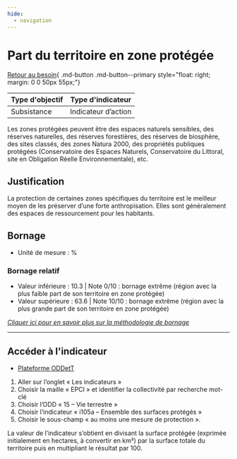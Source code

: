 ```yaml
---
hide:
  - navigation
---
```


# Part du territoire en zone protégée

[Retour au besoin](https://konsilion.github.io/diag360/pages/besoins/be3){ .md-button .md-button--primary style="float: right; margin: 0 0 50px 55px;"}

|Type d'objectif|Type d'indicateur|
|--|--|
|Subsistance|Indicateur d’action|

Les  zones  protégées  peuvent  être  des  espaces  naturels  sensibles,  des  réserves naturelles,  des  réserves  forestières,  des  réserves de biosphère, des sites classés, des zones  Natura  2000,  des  propriétés  publiques  protégées  (Conservatoire  des  Espaces Naturels, Conservatoire du Littoral, site en Obligation Réelle Environnementale), etc. 

## Justification

La protection de certaines zones spécifiques du territoire est le meilleur moyen de les préserver  d’une  forte  anthropisation.  Elles  sont  généralement  des  espaces  de ressourcement pour les habitants. 

## Bornage

* Unité de mesure : % 

### Bornage relatif

* Valeur inférieure : 10.3 | Note 0/10 : bornage extrême (région avec la plus faible part de son territoire en zone protégée)
* Valeur supérieure : 63.6 | Note 10/10 : bornage extrême (région avec la plus grande part de son territoire en zone protégée)
  
*[Cliquer ici pour en savoir plus sur la méthodologie de bornage](https://konsilion.github.io/diag360/pages/indicateurs/methode_bornage)*

---

## Accéder à l'indicateur

- [Plateforme ODDetT](https://oddett.lab.sspcloud.fr/app_direct/dealapp/#tab-2564-2)
 
1. Aller sur l’onglet « Les indicateurs » 
1. Choisir la maille « EPCI » et identifier la collectivité par recherche mot-clé 
1. Choisir l’ODD « 15 – Vie terrestre » 
1. Choisir l’indicateur « i105a – Ensemble des surfaces protégés » 
1. Choisir le sous-champ « au moins une mesure de protection ».

La  valeur  de  l’indicateur  s’obtient  en  divisant  la  surface  protégée  (exprimée initialement en hectares, à convertir en km²) par la surface totale du territoire puis en multipliant le résultat par 100.  
